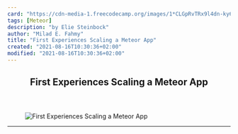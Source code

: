 ```yaml
---
card: "https://cdn-media-1.freecodecamp.org/images/1*CLGpRvTRx9l4dn-ky6bP5g.png"
tags: [Meteor]
description: "by Elie Steinbock"
author: "Milad E. Fahmy"
title: "First Experiences Scaling a Meteor App"
created: "2021-08-16T10:30:36+02:00"
modified: "2021-08-16T10:30:36+02:00"
---
```

<div class="site-wrapper">
<main id="site-main" class="site-main outer">
<div class="inner">
<article class="post-full post tag-meteor tag-web-development tag-javascript tag-tech tag-startup ">
<header class="post-full-header">
<h1 class="post-full-title">First Experiences Scaling a Meteor App</h1>
</header>
<figure class="post-full-image">
<picture>
<source media="(max-width: 700px)" sizes="1px" srcset="data:image/gif;base64,R0lGODlhAQABAIAAAAAAAP///yH5BAEAAAAALAAAAAABAAEAAAIBRAA7 1w">
<source media="(min-width: 701px)" sizes="(max-width: 800px) 400px,
(max-width: 1170px) 700px,
1400px" srcset="https://cdn-media-1.freecodecamp.org/images/1*CLGpRvTRx9l4dn-ky6bP5g.png 300w,
https://cdn-media-1.freecodecamp.org/images/1*CLGpRvTRx9l4dn-ky6bP5g.png 600w,
https://cdn-media-1.freecodecamp.org/images/1*CLGpRvTRx9l4dn-ky6bP5g.png 1000w,
https://cdn-media-1.freecodecamp.org/images/1*CLGpRvTRx9l4dn-ky6bP5g.png 2000w">
<img onerror="this.style.display='none'" src="https://cdn-media-1.freecodecamp.org/images/1*CLGpRvTRx9l4dn-ky6bP5g.png" alt="First Experiences Scaling a Meteor App">
</picture>
</figure>
<section class="post-full-content">
<div class="post-content medium-migrated-article">
</div>
<hr>
</section>
</article>
</div>
</main>
</div>
<!-- Google Tag Manager (noscript) -->
<!-- End Google Tag Manager (noscript) -->
